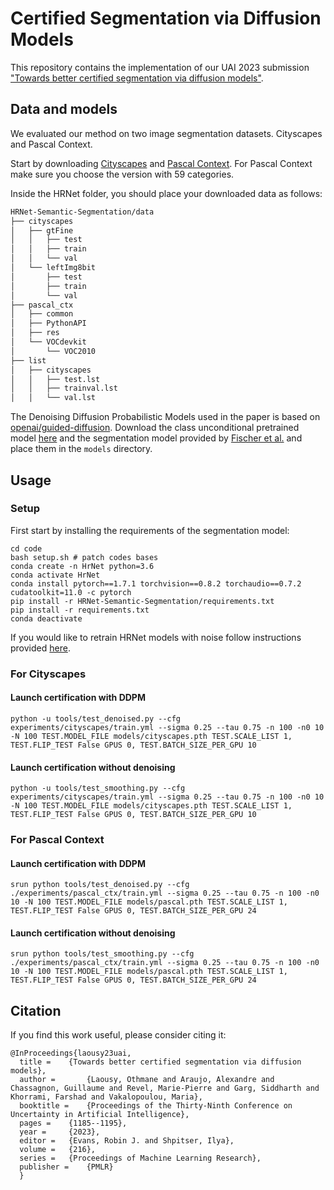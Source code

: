 # Certified Segmentation via Diffusion Models

This repository contains the implementation of our UAI 2023 submission ["Towards better certified segmentation via diffusion models"](https://arxiv.org/abs/2306.09949).

## Data and models
We evaluated our method on two image segmentation datasets. Cityscapes and Pascal Context.

Start by downloading [Cityscapes](https://www.cityscapes-dataset.com/) and [Pascal Context](https://cs.stanford.edu/~roozbeh/pascal-context/#download). For Pascal Context make sure you choose the version with 59 categories.

Inside the HRNet folder, you should place your downloaded data as follows:
````bash
HRNet-Semantic-Segmentation/data
├── cityscapes
│   ├── gtFine
│   │   ├── test
│   │   ├── train
│   │   └── val
│   └── leftImg8bit
│       ├── test
│       ├── train
│       └── val
├── pascal_ctx
│   ├── common
│   ├── PythonAPI
│   ├── res
│   └── VOCdevkit
│       └── VOC2010
├── list
│   ├── cityscapes
│   │   ├── test.lst
│   │   ├── trainval.lst
│   │   └── val.lst
````
The Denoising Diffusion Probabilistic Models used in the paper is based on [openai/guided-diffusion](https://github.com/openai/guided-diffusion). Download the class unconditional pretrained model [here](https://openaipublic.blob.core.windows.net/diffusion/jul-2021/256x256_diffusion_uncond.pt) and 
the segmentation model provided by [Fischer et al.](https://files.sri.inf.ethz.ch/segmentation-smoothing/models.tar.gz) and place them in the `models` directory.


## Usage

### Setup
First start by installing the requirements of the segmentation model:

```
cd code
bash setup.sh # patch codes bases
conda create -n HrNet python=3.6
conda activate HrNet
conda install pytorch==1.7.1 torchvision==0.8.2 torchaudio==0.7.2 cudatoolkit=11.0 -c pytorch
pip install -r HRNet-Semantic-Segmentation/requirements.txt
pip install -r requirements.txt
conda deactivate
```

If you would like to retrain HRNet models with noise follow instructions provided [here](https://github.com/eth-sri/segmentation-smoothing/tree/main/code). 
### For Cityscapes
#### Launch certification with DDPM
```
python -u tools/test_denoised.py --cfg experiments/cityscapes/train.yml --sigma 0.25 --tau 0.75 -n 100 -n0 10 -N 100 TEST.MODEL_FILE models/cityscapes.pth TEST.SCALE_LIST 1, TEST.FLIP_TEST False GPUS 0, TEST.BATCH_SIZE_PER_GPU 10
```
#### Launch certification without denoising
```
python -u tools/test_smoothing.py --cfg experiments/cityscapes/train.yml --sigma 0.25 --tau 0.75 -n 100 -n0 10 -N 100 TEST.MODEL_FILE models/cityscapes.pth TEST.SCALE_LIST 1, TEST.FLIP_TEST False GPUS 0, TEST.BATCH_SIZE_PER_GPU 10
```
### For Pascal Context

#### Launch certification with DDPM
```
srun python tools/test_denoised.py --cfg ./experiments/pascal_ctx/train.yml --sigma 0.25 --tau 0.75 -n 100 -n0 10 -N 100 TEST.MODEL_FILE models/pascal.pth TEST.SCALE_LIST 1, TEST.FLIP_TEST False GPUS 0, TEST.BATCH_SIZE_PER_GPU 24
```

#### Launch certification without denoising
```
srun python tools/test_smoothing.py --cfg ./experiments/pascal_ctx/train.yml --sigma 0.25 --tau 0.75 -n 100 -n0 10 -N 100 TEST.MODEL_FILE models/pascal.pth TEST.SCALE_LIST 1, TEST.FLIP_TEST False GPUS 0, TEST.BATCH_SIZE_PER_GPU 24
```


## Citation
If you find this work useful, please consider citing it:

```
@InProceedings{laousy23uai,
  title = 	 {Towards better certified segmentation via diffusion models},
  author =       {Laousy, Othmane and Araujo, Alexandre and Chassagnon, Guillaume and Revel, Marie-Pierre and Garg, Siddharth and Khorrami, Farshad and Vakalopoulou, Maria},
  booktitle = 	 {Proceedings of the Thirty-Ninth Conference on Uncertainty in Artificial Intelligence},
  pages = 	 {1185--1195},
  year = 	 {2023},
  editor = 	 {Evans, Robin J. and Shpitser, Ilya},
  volume = 	 {216},
  series = 	 {Proceedings of Machine Learning Research},
  publisher =    {PMLR}
  }
```
